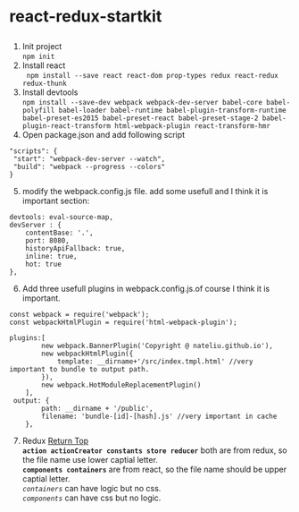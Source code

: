 # react-redux-startkit <p id="top"></p>
1. Init project  
``` npm init ```  
2. Install react  
``` npm install --save react react-dom prop-types redux react-redux redux-thunk```  
3. Install devtools  
``` npm install --save-dev webpack webpack-dev-server babel-core babel-polyfill babel-loader babel-runtime babel-plugin-transform-runtime babel-preset-es2015 babel-preset-react babel-preset-stage-2 babel-plugin-react-transform html-webpack-plugin react-transform-hmr ```   
4. Open package.json and add following script   
```
"scripts": {
 "start": "webpack-dev-server --watch",
 "build": "webpack --progress --colors"
}
```
5. modify the webpack.config.js file. add some usefull and I think it is important section:
```
devtools: eval-source-map,
devServer : {
    contentBase: '.',
    port: 8080,
    historyApiFallback: true,
    inline: true,
    hot: true
},
```
6. Add three usefull plugins in webpack.config.js.of course I think it is important.
```
const webpack = require('webpack');
const webpackHtmlPlugin = require('html-webpack-plugin');

plugins:[
        new webpack.BannerPlugin('Copyright @ nateliu.github.io'),
        new webpackHtmlPlugin({
            template: __dirname+'/src/index.tmpl.html' //very important to bundle to output path.
        }),
        new webpack.HotModuleReplacementPlugin()
    ],
 output: {
        path: __dirname + '/public',
        filename: 'bundle-[id]-[hash].js' //very important in cache
    },
```  
7. Redux [Return Top](#top)  
**`action actionCreator constants store reducer`** both are from redux, so the file name use lower captial letter.   
**`components containers`** are from react, so the file name should be upper captial letter.  
*`containers`* can have logic but no css.  
*`components`* can have css but no logic.

